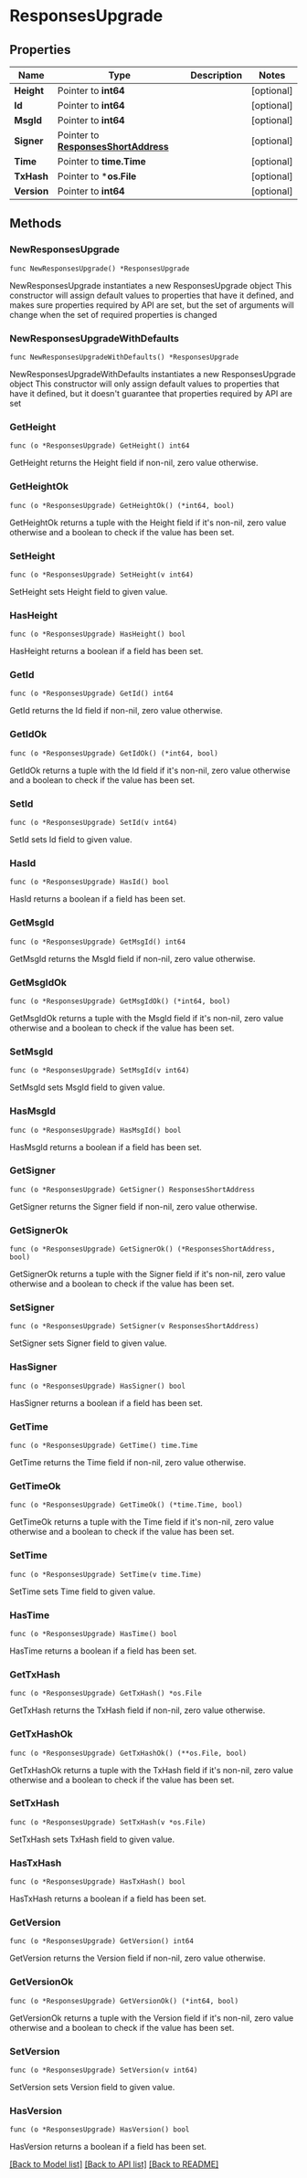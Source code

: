 # ResponsesUpgrade

## Properties

Name | Type | Description | Notes
------------ | ------------- | ------------- | -------------
**Height** | Pointer to **int64** |  | [optional] 
**Id** | Pointer to **int64** |  | [optional] 
**MsgId** | Pointer to **int64** |  | [optional] 
**Signer** | Pointer to [**ResponsesShortAddress**](ResponsesShortAddress.md) |  | [optional] 
**Time** | Pointer to **time.Time** |  | [optional] 
**TxHash** | Pointer to ***os.File** |  | [optional] 
**Version** | Pointer to **int64** |  | [optional] 

## Methods

### NewResponsesUpgrade

`func NewResponsesUpgrade() *ResponsesUpgrade`

NewResponsesUpgrade instantiates a new ResponsesUpgrade object
This constructor will assign default values to properties that have it defined,
and makes sure properties required by API are set, but the set of arguments
will change when the set of required properties is changed

### NewResponsesUpgradeWithDefaults

`func NewResponsesUpgradeWithDefaults() *ResponsesUpgrade`

NewResponsesUpgradeWithDefaults instantiates a new ResponsesUpgrade object
This constructor will only assign default values to properties that have it defined,
but it doesn't guarantee that properties required by API are set

### GetHeight

`func (o *ResponsesUpgrade) GetHeight() int64`

GetHeight returns the Height field if non-nil, zero value otherwise.

### GetHeightOk

`func (o *ResponsesUpgrade) GetHeightOk() (*int64, bool)`

GetHeightOk returns a tuple with the Height field if it's non-nil, zero value otherwise
and a boolean to check if the value has been set.

### SetHeight

`func (o *ResponsesUpgrade) SetHeight(v int64)`

SetHeight sets Height field to given value.

### HasHeight

`func (o *ResponsesUpgrade) HasHeight() bool`

HasHeight returns a boolean if a field has been set.

### GetId

`func (o *ResponsesUpgrade) GetId() int64`

GetId returns the Id field if non-nil, zero value otherwise.

### GetIdOk

`func (o *ResponsesUpgrade) GetIdOk() (*int64, bool)`

GetIdOk returns a tuple with the Id field if it's non-nil, zero value otherwise
and a boolean to check if the value has been set.

### SetId

`func (o *ResponsesUpgrade) SetId(v int64)`

SetId sets Id field to given value.

### HasId

`func (o *ResponsesUpgrade) HasId() bool`

HasId returns a boolean if a field has been set.

### GetMsgId

`func (o *ResponsesUpgrade) GetMsgId() int64`

GetMsgId returns the MsgId field if non-nil, zero value otherwise.

### GetMsgIdOk

`func (o *ResponsesUpgrade) GetMsgIdOk() (*int64, bool)`

GetMsgIdOk returns a tuple with the MsgId field if it's non-nil, zero value otherwise
and a boolean to check if the value has been set.

### SetMsgId

`func (o *ResponsesUpgrade) SetMsgId(v int64)`

SetMsgId sets MsgId field to given value.

### HasMsgId

`func (o *ResponsesUpgrade) HasMsgId() bool`

HasMsgId returns a boolean if a field has been set.

### GetSigner

`func (o *ResponsesUpgrade) GetSigner() ResponsesShortAddress`

GetSigner returns the Signer field if non-nil, zero value otherwise.

### GetSignerOk

`func (o *ResponsesUpgrade) GetSignerOk() (*ResponsesShortAddress, bool)`

GetSignerOk returns a tuple with the Signer field if it's non-nil, zero value otherwise
and a boolean to check if the value has been set.

### SetSigner

`func (o *ResponsesUpgrade) SetSigner(v ResponsesShortAddress)`

SetSigner sets Signer field to given value.

### HasSigner

`func (o *ResponsesUpgrade) HasSigner() bool`

HasSigner returns a boolean if a field has been set.

### GetTime

`func (o *ResponsesUpgrade) GetTime() time.Time`

GetTime returns the Time field if non-nil, zero value otherwise.

### GetTimeOk

`func (o *ResponsesUpgrade) GetTimeOk() (*time.Time, bool)`

GetTimeOk returns a tuple with the Time field if it's non-nil, zero value otherwise
and a boolean to check if the value has been set.

### SetTime

`func (o *ResponsesUpgrade) SetTime(v time.Time)`

SetTime sets Time field to given value.

### HasTime

`func (o *ResponsesUpgrade) HasTime() bool`

HasTime returns a boolean if a field has been set.

### GetTxHash

`func (o *ResponsesUpgrade) GetTxHash() *os.File`

GetTxHash returns the TxHash field if non-nil, zero value otherwise.

### GetTxHashOk

`func (o *ResponsesUpgrade) GetTxHashOk() (**os.File, bool)`

GetTxHashOk returns a tuple with the TxHash field if it's non-nil, zero value otherwise
and a boolean to check if the value has been set.

### SetTxHash

`func (o *ResponsesUpgrade) SetTxHash(v *os.File)`

SetTxHash sets TxHash field to given value.

### HasTxHash

`func (o *ResponsesUpgrade) HasTxHash() bool`

HasTxHash returns a boolean if a field has been set.

### GetVersion

`func (o *ResponsesUpgrade) GetVersion() int64`

GetVersion returns the Version field if non-nil, zero value otherwise.

### GetVersionOk

`func (o *ResponsesUpgrade) GetVersionOk() (*int64, bool)`

GetVersionOk returns a tuple with the Version field if it's non-nil, zero value otherwise
and a boolean to check if the value has been set.

### SetVersion

`func (o *ResponsesUpgrade) SetVersion(v int64)`

SetVersion sets Version field to given value.

### HasVersion

`func (o *ResponsesUpgrade) HasVersion() bool`

HasVersion returns a boolean if a field has been set.


[[Back to Model list]](../README.md#documentation-for-models) [[Back to API list]](../README.md#documentation-for-api-endpoints) [[Back to README]](../README.md)


